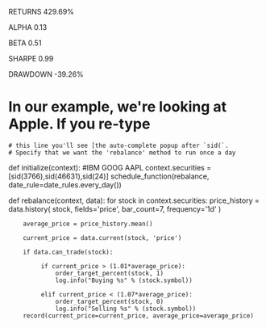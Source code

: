 RETURNS
429.69%
 
ALPHA
0.13
 
BETA
0.51
 
SHARPE
0.99
 
DRAWDOWN
-39.26%

# In our example, we're looking at Apple.  If you re-type 
    # this line you'll see [the auto-complete popup after `sid(`.
    # Specify that we want the 'rebalance' method to run once a day
    
def initialize(context):
    #IBM GOOG AAPL
    context.securities = [sid(3766),sid(46631),sid(24)]
    schedule_function(rebalance, date_rule=date_rules.every_day())

def rebalance(context, data):
    for stock in context.securities:
        price_history = data.history(
             stock,
             fields='price',
             bar_count=7,
             frequency='1d'
         )

        average_price = price_history.mean()
        
        current_price = data.current(stock, 'price') 
         
        if data.can_trade(stock):

             if current_price > (1.01*average_price):
                 order_target_percent(stock, 1)
                 log.info("Buying %s" % (stock.symbol))

             elif current_price < (1.07*average_price):
                 order_target_percent(stock, 0)
                 log.info("Selling %s" % (stock.symbol))
        record(current_price=current_price, average_price=average_price)
